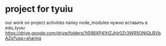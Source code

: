 # project for tyuiu
our work on project activities
папку node_modules нужно вставить в edu_tyuiu
https://drive.google.com/drive/folders/1t598XP41HZJhlr0Zr3WR5ONIQLBVbAZg?usp=sharing
